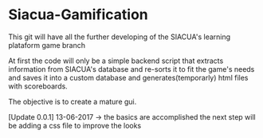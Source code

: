 # Siacua-Gamification

This git will have all the further developing of the SIACUA's learning plataform game branch

At first the code will only be a simple backend script that extracts information from SIACUA's database and re-sorts it to fit the game's needs and saves it into a custom database and generates(temporarly) html files with scoreboards.

The objective is to create a mature gui.

[Update 0.0.1] 13-06-2017 -> the basics are accomplished the next step will be adding a css file to improve the looks 


